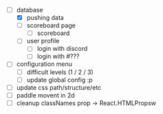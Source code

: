 - [ ] database
  - [x] pushing data
  - [ ] scoreboard page
    - [ ] scoreboard
  - [ ] user profile
    - [ ] login with discord
    - [ ] login with #???
- [ ] configuration menu
  - [ ] difficult levels (1 / 2 / 3)
  - [ ] update global config :p
- [ ] update css path/structure/etc
- [ ] paddle movent in 2d
- [ ] cleanup classNames prop -> React.HTMLProps<HTMLDivElement>w
